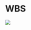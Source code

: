 # WBS
![](http://b163.photo.store.qq.com/psb?/V11a7uXB3OxOr7/q8uAxQEQAwn7v3tLmzoMkFkEMrRWuntyR.d8KUEyiI4!/c/dKMAAAAAAAAA&amp;bo=JgWkAQAAAAAFAKU!)
